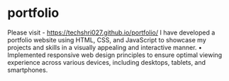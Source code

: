 # portfolio

Please visit -  https://techshri027.github.io/portfolio/
  I have developed a portfolio website using HTML, CSS, and JavaScript to showcase my projects and skills in a visually appealing and interactive manner.
• Implemented responsive web design principles to ensure optimal viewing experience across various devices, including desktops, tablets, and smartphones.
